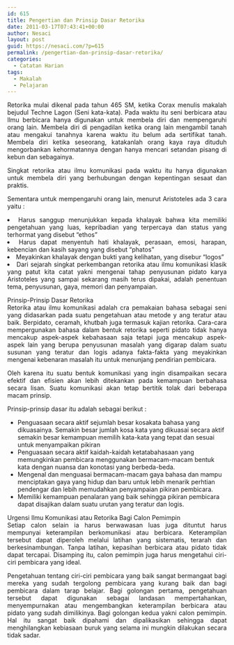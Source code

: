 ```yaml
---
id: 615
title: Pengertian dan Prinsip Dasar Retorika
date: 2011-03-17T07:43:41+00:00
author: Nesaci
layout: post
guid: https://nesaci.com/?p=615
permalink: /pengertian-dan-prinsip-dasar-retorika/
categories:
  - Catatan Harian
tags:
  - Makalah
  - Pelajaran
---
```

<p style="text-align: justify;">
  Retorika mulai dikenal pada tahun 465 SM, ketika Corax menulis makalah bejudul Techne Lagon (Seni kata-kata). Pada waktu itu seni berbicara atau llmu berbicara hanya digunakan untuk membela diri dan mempengaruhi orang lain. Membela diri di pengadilan ketika orang lain mengambil tanah atau mengakui tanahnya karena waktu itu belum ada sertifikat tanah. Membela diri ketika seseorang, katakanlah orang kaya raya dituduh mengorbankan kehormatannya dengan hanya mencari setandan pisang di kebun dan sebagainya.
</p>

<p style="text-align: justify;">
  Singkat retorika atau ilmu komunikasi pada waktu itu hanya digunakan untuk membela diri yang berhubungan dengan kepentingan sesaat dan praktis.
</p>

<p style="text-align: justify;">
  Sementara untuk mempengaruhi orang lain, menurut Aristoteles ada 3 cara yaitu :
</p>

<li style="text-align: justify;">
  Harus sanggup menunjukkan kepada khalayak bahwa kita memiliki pengetahuan yang luas, kepribadian yang terpercaya dan status yang terhormat yang disebut “ethos”
</li>
<li style="text-align: justify;">
  Harus dapat menyentuh hati khalayak, perasaan, emosi, harapan, kebencian dan kasih sayang yang disebut “phatos”
</li>
<li style="text-align: justify;">
  Meyakinkan khalayak dengan bukti yang kelihatan, yang disebur “logos”
</li>
<li style="text-align: justify;">
  Dari sejarah singkat perkembangan retorika atau ilmu komunikasi klasik yang patut kita catat yakni mengenai tahap penyusunan pidato karya Aristoteles yang sampai sekarang masih terus dipakai, adalah penentuan tema, penyusunan, gaya, memori dan penyampaian.
</li>

<p style="text-align: justify;">
  Prinsip-Prinsip Dasar Retorika<br /> Retorika atau ilmu komunikasi adalah cra pemakaian bahasa sebagai seni yang didasarkan pada suatu pengetahuan atau metode y ang teratur atau baik. Berpidato, ceramah, khutbah juga termasuk kajian retorika. Cara-cara mempergunakan bahasa dalam bentuk retorika seperti pidato tidak hanya mencakup aspek-aspek kebahasaan saja tetapi juga mencakup aspek-aspek lain yang berupa penyusunan masalah yang digarap dalam suatu susunan yang teratur dan logis adanya fakta-fakta yang meyakinkan mengenai kebenaran masalah itu untuk menunjang pendirian pembicara.
</p>

<p style="text-align: justify;">
  Oleh karena itu suatu bentuk komunikasi yang ingin disampaikan secara efektif dan efisien akan lebih ditekankan pada kemampuan berbahasa secara lisan. Suatu komunikasi akan tetap bertitik tolak dari beberapa macam prinsip.
</p>

<p style="text-align: justify;">
  Prinsip-prinsip dasar itu adalah sebagai berikut :
</p>

  * Penguasaan secara aktif sejumlah besar kosakata bahasa yang dikuasainya. Semakin besar jumlah kosa kata yang dikuasai secara aktif semakin besar kemampuan memilih kata-kata yang tepat dan sesuai untuk menyampaikan pikiran
  * Penguasaan secara aktif kaidah-kaidah ketatabahasaan yang memungkinkan pembicara menggunakan bermacam-macam bentuk kata dengan nuansa dan konotasi yang berbeda-beda.
  * Mengenal dan menguasai bermacam-macam gaya bahasa dan mampu menciptakan gaya yang hidup dan baru untuk lebih menarik perhtian pendengar dan lebih memudahkan penyampaian pikiran pembicara.
  * Memiliki kemampuan penalaran yang baik sehingga pikiran pembicara dapat disajikan dalam suatu urutan yang teratur dan logis.

<p style="text-align: justify;">
  Urgensi Ilmu Komunikasi atau Retorika Bagi Calon Pemimpin<br /> Setiap calon selain ia harus berwawasan luas juga dituntut harus mempunyai keterampilan berkomunikasi atau berbicara. Keterampilan tersebut dapat diperoleh melalui latihan yang sistematis, terarah dan berkesinambungan. Tanpa latihan, kepasihan berbicara atau pidato tidak dapat tercapai. Disamping itu, calon pemimpin juga harus mengetahui ciri-ciri pembicara yang ideal.
</p>

<p style="text-align: justify;">
  Pengetahuan tentang ciri-ciri pembicara yang baik sangat bermangaat bagi mereka yang sudah tergolong pembicara yang kurang baik dan bagi pembicara dalam tarap belajar. Bagi golongan pertama, pengetahuan tersebut dapat digunakan sebagai landasan mempertahankan, menyempurnakan atau mengembangkan keterampilan berbicara atau pidato yang sudah dimilikinya. Bagi golongan kedua yakni calon pemimpin. Hal itu sangat baik dipahami dan dipalikasikan sehingga dapat menghilangkan kebiasaan buruk yang selama ini mungkin dilakukan secara tidak sadar.
</p>